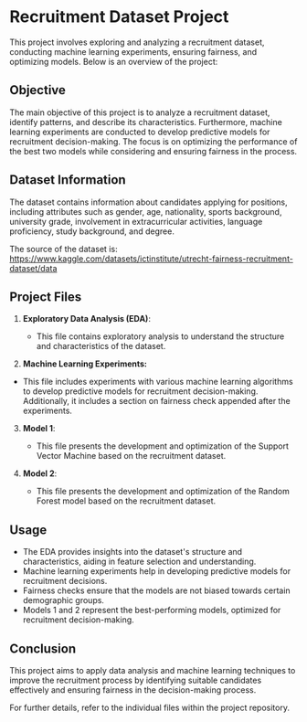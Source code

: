 # Recruitment Dataset Project

This project involves exploring and analyzing a recruitment dataset, conducting machine learning experiments, ensuring fairness, and optimizing models. Below is an overview of the project:

## Objective
The main objective of this project is to analyze a recruitment dataset, identify patterns, and describe its characteristics. Furthermore, machine learning experiments are conducted to develop predictive models for recruitment decision-making. The focus is on optimizing the performance of the best two models while considering and ensuring fairness in the process.

## Dataset Information
The dataset contains information about candidates applying for positions, including attributes such as gender, age, nationality, sports background, university grade, involvement in extracurricular activities, language proficiency, study background, and degree.

The source of the dataset is: https://www.kaggle.com/datasets/ictinstitute/utrecht-fairness-recruitment-dataset/data


## Project Files
1. **Exploratory Data Analysis (EDA)**:
   - This file contains exploratory analysis to understand the structure and characteristics of the dataset.

2. **Machine Learning Experiments:**

- This file includes experiments with various machine learning algorithms to develop predictive models for recruitment decision-making. Additionally, it includes a section on fairness check appended after the experiments.

3. **Model 1**:
   - This file presents the development and optimization of the Support Vector Machine based on the recruitment dataset.

4. **Model 2**:
   - This file presents the development and optimization of the Random Forest model based on the recruitment dataset.

## Usage
- The EDA provides insights into the dataset's structure and characteristics, aiding in feature selection and understanding.
- Machine learning experiments help in developing predictive models for recruitment decisions.
- Fairness checks ensure that the models are not biased towards certain demographic groups.
- Models 1 and 2 represent the best-performing models, optimized for recruitment decision-making.

## Conclusion
This project aims to apply data analysis and machine learning techniques to improve the recruitment process by identifying suitable candidates effectively and ensuring fairness in the decision-making process.

For further details, refer to the individual files within the project repository.

